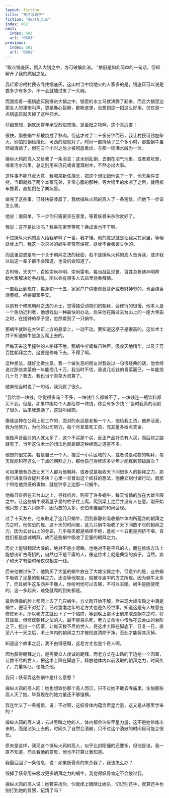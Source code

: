 ```yaml
---
layout: fiction
title: "天才与疯子"
fiction: "death_bus"
index: 602
next:
  index: 603
  url: "0603"
previous:
  index: 601
  url: "0601"
---
```

“取点锅底灰，倒入大锅之中，方可破解此法。   ”依旧是如此简单的一句话，但却解开了我的燃眉之急。

我赶紧吩咐村民去寻找锅底灰，这山村当中烧地火的人家多的是，锅底灰可以说是要多少有多少，不一会就端过来了一大碗。

而我捏着一撮锅底灰刚撒进大锅之中，锅里的水立马就沸腾了起来，而且大锅里边那女人的凄惨叫声，更是撕心裂肺，歇斯底里，没想到这一招这么好用，仅仅是一点锅底灰就灭掉了这种邪术。

仔细想想，锅底灰常年承受烈焰焚烧，是至阳之物啊，这个真厉害！

很快，那些蜗牛都被烧成了熟肉，但这才过了二十多分钟而已，我让村民可劲加柴火，别怕把锅给烧化，可劲的烧就对了。时间一直持续了三个多小时，那些蜗牛虽然被烧熟了，但在三个小时之后才被彻底煮烂，与那一锅沸水融为一体。

操纵火鸦的高人又给我了一条消息：这水别乱倒，去倒在沼气池里，或者粪坑里，或者污水沟里，总之别用来浇花或者灌溉树木，不然必出大事。

这件事不能马虎大意，我喊来新任族长，把这个想法跟他说了一下，他无条件支持，当即就找了两个本家兄弟，非常心腹的那种，等大锅里的水凉了之后，就用板车推着，直接倒在了粪坑里。

做完了这些事，已经快要凌晨了，我给操纵火鸦的高人了一条短信，问他下一步该怎么做。

他说：很简单，下一步你只需要呆在家里，等着妖骨来杀你就好了。

我说：这不是扯淡吗？我呆在家里等死？换成谁也不干啊。

不过操纵火鸦的高人给我解释了一番，我才懂。他的意思就是让我呆在家里，等候妖骨上门，我这一次灭掉的蜗牛非常有讲究，妖骨不会善罢甘休的。

而这里边更是有一个关于朝拜之法的秘密，若不是操纵火鸦的高人告诉我，或许我以后这一辈子都不会知道，也没机会知道了。

古时候，天灾**，百姓崇尚神明，崇尚雷电，每当战乱现世，百姓总祈祷神明帮助大家解决纷争战乱。所以会有很多人去庙里烧香拜佛。

一直截止到现在，每逢初一十五，家家户户供奉观音菩萨或者财神爷的，也会烧香烧黄纸，祈祷阖家平安。

以前有个修炼朝拜之法的术士，觉得接受动物们的朝拜，会修行的很慢，他本人是一个急功近利者，他想找出一种最快的办法，后来他在路过云台山上的一座大寺庙之时，在撞钟的亭子里，忽然看到了一只蜗牛。

那蜗牛就趴在大钟正上方的悬梁上，一动不动。要知道这亭子是很高的，这位术士并不知道蜗牛是怎么爬上去的。

但每天来这里撞钟的人络绎不绝，那蜗牛听闻每日钟声，吸收天地精华，以及千万百姓朝拜之力，这要是修炼下去，不得了啊。

这种想法，就好比做生意，我一个做生意的朋友对我说过一句很经典的话，他曾经说过那些卖菜的一年能捞几十万，我当时不信，我说几毛钱的青菜而已，一年能捞几十万？我去，我也当个卖菜大叔算了。

结果他当时说了一句话，我沉默了很久。

“我给你一块钱，你觉得多吗？不多，一块钱什么都做不了，一块钱连一瓶饮料都买不到。但是，如果中国每个人都给你一块钱，你会有多少钱？”当时我真的沉默了很久，后来我想通了，这就叫经商。

像我这种在公司上班工作的，面对的永远是老板一个人，他给我工资，他养活我，我为他努力，为他的公司努力，每个月拿着死工资，充其量多给点奖金。

但做声音面对的人就太多了，这个不买那个买，反正产品好总有人买，而后财之路就有了。当年这位术士的想法也就是跟这种经商之道差不多。

他想的很完美，若是自己一个人，接受一小片区域的人，或者说是动物的朝拜，每天就能积存这么一丁点的朝拜之力，那他自己得修炼多少年才能练到顶级层次？

可如果他有办法让天下人都为他朝拜，或者说是吸收天下间很多人的朝拜之力，那修行进度将会提升多快？心里一旦冒出这个疯狂的想法，他便立刻付诸行动，而那个带给他灵感的事物，就是钟亭上边那一只蜗牛。

他每日徘徊在云台山之上，寻找机会，购买了许多蜗牛，每天悄悄的放在大雄宝殿之中，让这些蜗牛顺着屋子里的柱子往上爬，爬到梁上之后并没有人在意。刚开始他只放了五六只蜗牛，因为放的太多，恐怕寺庙里的和尚会现。

过了十天左右，他来取走了这几只蜗牛，回到僻静处吸收蜗牛体内所蕴含的朝拜之力之时，他惊恐的现，这十天的时间里，这几只蜗牛吸收了天下间数不尽的朝拜之力，因为云台山上的寺庙，几乎每天都是络绎不绝，逢初一十五更是拥挤不堪，百姓们都是虔诚朝拜，故而这些蜗牛吸收了足量的朝拜之力。

历史上能够翻起大浪的，绝对不是小泥鳅。也绝对不是平凡的人，而在修炼方法上能想出旷古奇招的，自然也不是平庸的人，像这位术士就是典型的疯子，当然，疯子和天才有些时候仅仅相差一线。

后来他做过头了，他购买了大量的蜗牛放在了大雄宝殿之中，但意外的是，这些蜗牛吸收了足量的朝拜之力，还没等他取走，就被寺庙中的方丈所现。因为蜗牛太多了，而且蜗牛这东西并不像人，你吩咐他可以去哪，不可以去哪。蜗牛是随便爬的，这一多起来，难免就爬的到处都是。

最后佛像的脸上都爬上去了几只蜗牛，方丈刚开始不解，后来现大雄宝殿之中满是蜗牛，便现不对劲了，已过耋耄之年的老方丈也是久经世事，知道这是有人故意在修炼邪术。所以老方丈就设下了一个陷阱，等到晚上那术士前来取走蜗牛之时，将其擒拿。但修炼朝拜之法的人，最不容易杀死，老方丈命令小僧弥在云台山的台阶之下，挖出一个囚室，让每天数不尽的世人，将这术士踩在脚底下，日复一日，直至八十一天之后，术士体内的朝拜之力才被彻底清除干净，至此才能将其灭掉。

知道这个故事之后，我不由得感慨，这老方丈也是个奇人啊。

因为获得朝拜之力，是需要众人虔诚的跪拜，而老方丈在山路的下边挖一个囚室，让数不尽的世人，把这术士踩在脚底下，释放他体内以前汲取的朝拜之力，时间久了，力量耗尽，便能杀他。

我问：妖骨弄这些蜗牛是什么意思？

操纵火鸦的高人回：她也想效仿那个高人而已，只不过她不敢去寺庙里，生怕那些高人灭了她。毕竟现在的她力量还不够强横。

我连忙又了一条短信，说：不对啊，这妖骨体内蕴含罡星力量，这又是从哪里学来的？

操纵火鸦的高人说：去过黑暗之地的人，体内都会沾染罡星力量，这不是她修炼出来的，而是沾染上去的，时间久了自然会消散，只不过这个消散的时间段可能会很长。

原来是这样，我现这个操纵火鸦的高人，似乎比封阳懂的还要多，但他是谁，我一直不知道，而且看他的意思，他也不打算让我知道。

我最后回了一条信息，说：如果妖骨真的来杀我了，我该怎么办？

毁掉了妖骨用来吸收更多朝拜之力的蜗牛，我觉得妖骨肯定不会放过我。

操纵火鸦的高人说：她若来找你，你就闭上眼睛让她杀，切记别还手，就算还手也别打到她的肩膀，记清了吗？